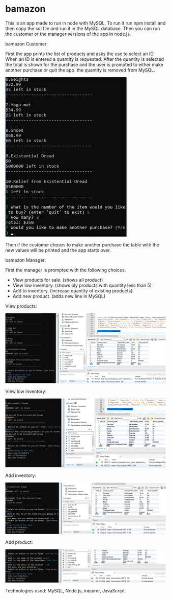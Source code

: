 # bamazon


This is an app made to run in node with MySQL. To run it run npm install and then copy the sql file and run it in the MySQL database.
Then you can run the customer or the manager versions of the app in node.js.

bamazon Customer:

First the app prints the list of products and asks the use to select an ID. When an ID is entered a quantity is requested. After the quantity is selected the total is shown for the purchase and the user is prompted to either make another purchase or quit the app. the quantity is removed from MySQL. 

![IMG of products and request](https://github.com/iamstu/bamazon/blob/master/images/cust-first.png)


Then if the customer choses to make another purchase the table with the new values will be printed and the app starts over.


bamazon Manager:

First the manager is prompted with the following choices:
* View products for sale. (shows all product)
* View low inventory. (shows oly products with quantity less than 5)
* Add to inventory. (increase quantity of existing products)
* Add new product. (adds new line in MySQL)

View products:

![IMG of products](https://github.com/iamstu/bamazon/blob/master/images/manager-second.png)

View low inventory:

![IMG of low products](https://github.com/iamstu/bamazon/blob/master/images/manager-third.png)

Add inventory:

![IMG of add inventory](https://github.com/iamstu/bamazon/blob/master/images/manager-fourth.png)

Add product:

![IMG of new product](https://github.com/iamstu/bamazon/blob/master/images/manager-fifth.png)

Technologies used: MySQL, Node.js, inquirer, JavaScript
